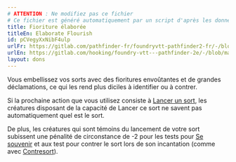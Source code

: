```yaml
---
# ATTENTION : Ne modifiez pas ce fichier
# Ce fichier est généré automatiquement par un script d'après les données du module Foundry VTT officiel et de sa traduction
title: Fioriture élaborée
titleEn: Elaborate Flourish
id: pCVegyXxNibF4ulp
urlFr: https://gitlab.com/pathfinder-fr/foundryvtt-pathfinder2-fr/-/blob/master/data/feats/pCVegyXxNibF4ulp.htm
urlEn: https://gitlab.com/hooking/foundry-vtt---pathfinder-2e/-/blob/master/packs/data/feats.db/elaborate-flourish.json
layout: dons
---
```

Vous embellissez vos sorts avec des fioritures envoûtantes et de grandes déclamations, ce qui les rend plus diciles à identifier ou à contrer.

Si la prochaine action que vous utilisez consiste à [Lancer un sort](../actions/lancer-un-sort.html), les créatures disposant de la capacité de Lancer ce sort ne savent pas automatiquement quel est le sort.

De plus, les créatures qui sont témoins du lancement de votre sort subissent une pénalité de circonstance de -2 pour les tests pour  [Se souvenir](../actions/se-souvenir-connaissance.html) et aux test pour contrer le sort lors de son incantation (comme avec [Contresort](contresort-préparé.html)).
